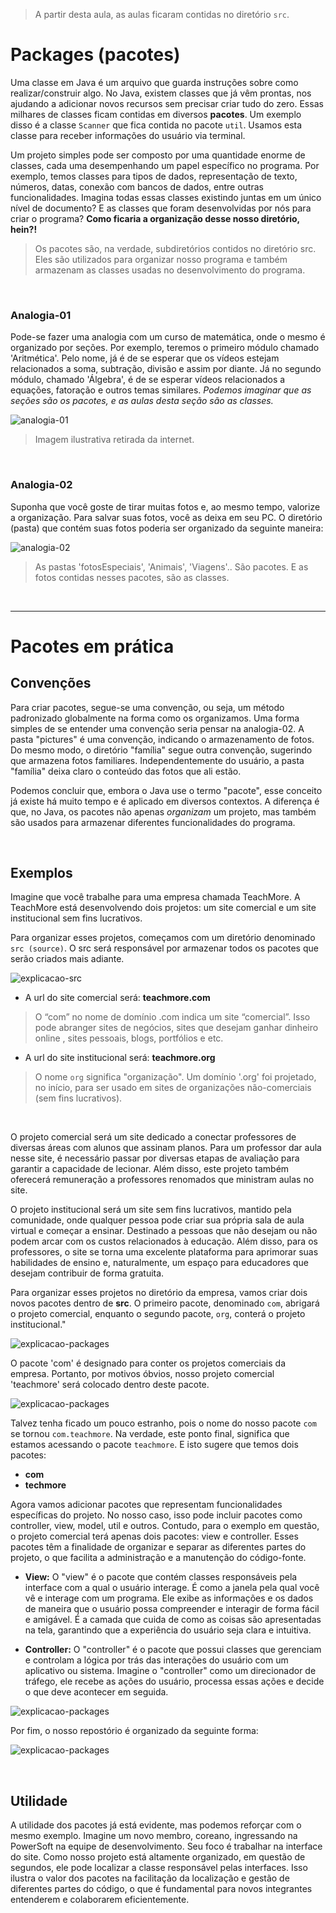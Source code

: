 > A partir desta aula, as aulas ficaram contidas no diretório `src`. 

# Packages (pacotes)
Uma classe em Java é um arquivo que guarda instruções sobre como realizar/construir algo. 
No Java, existem classes que já vêm prontas, nos ajudando a adicionar novos recursos sem precisar criar tudo do zero. Essas milhares de classes ficam contidas em diversos __pacotes__. 
Um exemplo disso é a classe `Scanner` que fica contida no pacote `util`. Usamos  esta classe para
receber informações do usuário via terminal.

Um projeto simples pode ser composto por uma quantidade enorme de classes, cada uma desempenhando um papel 
específico no programa. Por exemplo, temos classes para tipos de dados, representação de texto, números, datas, 
conexão com bancos de dados, entre outras funcionalidades. Imagina todas essas classes existindo juntas em um 
único nível de documento? E as classes que foram desenvolvidas por nós para criar o programa? 
__Como ficaria a organização desse nosso diretório, hein?!__
> Os pacotes são, na verdade, subdiretórios contidos no diretório src. Eles são utilizados para organizar 
> nosso programa e também armazenam as classes usadas no desenvolvimento do programa.

<br>

### Analogia-01
Pode-se fazer uma analogia com um curso de matemática, onde o mesmo é organizado por seções. 
Por exemplo, teremos o primeiro módulo chamado 'Aritmética'. Pelo nome, já é de se esperar que os vídeos 
estejam relacionados a soma, subtração, divisão e assim por diante. 
Já no segundo módulo, chamado 'Álgebra', é de se esperar vídeos relacionados a equações, 
fatoração e outros temas similares. _Podemos imaginar que as seções são os pacotes, e as aulas desta seção são as classes._

![analogia-01](./others/analogiaParaPacotes-cursoMatematica.png)
> Imagem ilustrativa retirada da internet. 

<br>

### Analogia-02
Suponha que você goste de tirar muitas fotos e, ao mesmo tempo, valorize a organização. 
Para salvar suas fotos, você as deixa em seu PC. O diretório (pasta) que contém suas fotos poderia ser organizado 
da seguinte maneira: 

![analogia-02](./others/analogiaParaPacotes-fotos.png)
> As pastas 'fotosEspeciais', 'Animais', 'Viagens'.. São pacotes. E as fotos contidas nesses pacotes, são as classes.

<br>

________________

# Pacotes em prática

## Convenções
Para criar pacotes, segue-se uma convenção, ou seja, um método padronizado globalmente na forma como os organizamos.
Uma forma simples de se entender uma convenção seria pensar na analogia-02. 
A pasta "pictures" é uma convenção,  indicando o armazenamento de fotos. Do mesmo modo, o diretório "família" segue outra convenção, sugerindo que armazena 
fotos familiares. Independentemente do usuário, a pasta "família" deixa claro o conteúdo das fotos que ali estão.

Podemos concluir que, embora o Java use o termo "pacote", esse conceito já existe há muito tempo e é aplicado em diversos 
contextos. A diferença é que, no Java, os pacotes não apenas _organizam_ um projeto, mas também são usados para armazenar
diferentes funcionalidades do programa. 
 
<br>

## Exemplos
Imagine que você trabalhe para uma empresa chamada TeachMore. A TeachMore está desenvolvendo dois projetos: 
um site comercial e um site institucional sem fins lucrativos.

Para organizar esses projetos, começamos com um diretório denominado `src (source)`. 
O src será responsável por armazenar todos os pacotes que serão criados mais adiante.

![explicacao-src](./others/onlysrc.png)

- A url do site comercial será: __teachmore.com__ 
> O “com” no nome de domínio .com indica um site “comercial”. Isso pode abranger sites de negócios, sites que desejam ganhar dinheiro online , sites pessoais, blogs, portfólios e etc.

- A url do site institucional será: __teachmore.org__
> O nome `org` significa "organização". Um domínio '.org' foi projetado, no início, para ser usado em sites de organizações não-comerciais (sem fins lucrativos).

<br>

O projeto comercial será um site dedicado a conectar professores de diversas áreas com alunos que assinam planos. 
Para um professor dar aula nesse site, é necessário passar por diversas etapas de avaliação para garantir a capacidade 
de lecionar. Além disso, este projeto também oferecerá remuneração a professores renomados que ministram aulas no site.

O projeto institucional será um site sem fins lucrativos, mantido pela comunidade, onde qualquer pessoa pode criar 
sua própria sala de aula virtual e começar a ensinar. Destinado a pessoas que não desejam ou não podem arcar com os custos 
relacionados à educação. Além disso, para os professores, o site se torna uma excelente plataforma para aprimorar suas 
habilidades de ensino e, naturalmente, um espaço para educadores que desejam contribuir de forma gratuita.

Para organizar esses projetos no diretório da empresa, vamos criar dois novos pacotes dentro de __src__. 
O primeiro pacote, denominado `com`, abrigará o projeto comercial, enquanto o segundo pacote, `org`, 
conterá o projeto institucional."

![explicacao-packages](./others/srcPackages.png)

O pacote 'com' é designado para conter os projetos comerciais da empresa. Portanto, por motivos óbvios, nosso projeto 
comercial 'teachmore' será colocado dentro deste pacote.

![explicacao-packages](./others/comercialPackages.png)

Talvez tenha ficado um pouco estranho, pois o nome do nosso pacote `com` se tornou `com.teachmore`.
Na verdade, este ponto final, significa que estamos acessando o pacote `teachmore`. E isto sugere que temos dois pacotes:
- __com__
- __techmore__

Agora vamos adicionar pacotes que representam funcionalidades específicas do projeto. No nosso caso, isso pode incluir 
pacotes como controller, view, model, util e outros. Contudo, para o exemplo em questão, o projeto comercial terá apenas 
dois pacotes: view e controller. Esses pacotes têm a finalidade de organizar e separar as diferentes partes do projeto, 
o que facilita a administração e a manutenção do código-fonte.

- __View:__
O "view" é o pacote que contém classes responsáveis pela interface com a qual o usuário interage. 
É como a janela pela qual você vê e interage com um programa. Ele exibe as informações e os dados de maneira que o usuário 
possa compreender e interagir de forma fácil e amigável. É a camada que cuida de como as coisas são apresentadas na tela, garantindo que a experiência do usuário seja clara e intuitiva.

- __Controller:__
O "controller"  é o pacote que possui classes que gerenciam e controlam a lógica por trás das interações do usuário com um 
aplicativo ou sistema. Imagine o "controller" como um direcionador de tráfego, ele recebe as ações do usuário, 
processa essas ações e decide o que deve acontecer em seguida. 

![explicacao-packages](./others/projectPackages.png)


Por fim, o nosso repostório é organizado da seguinte forma:

![explicacao-packages](./others/projectPackagesIMG.png)

<br>

## Utilidade
A utilidade dos pacotes já está evidente, mas podemos reforçar com o mesmo exemplo. Imagine um novo membro, coreano, ingressando na PowerSoft na equipe de desenvolvimento. Seu foco é trabalhar na interface do site. Como nosso projeto está altamente organizado, em questão de segundos, ele pode localizar a classe responsável pelas interfaces. Isso ilustra o valor dos pacotes na facilitação da localização e gestão de diferentes partes do código, o que é fundamental para novos integrantes entenderem e colaborarem eficientemente.

